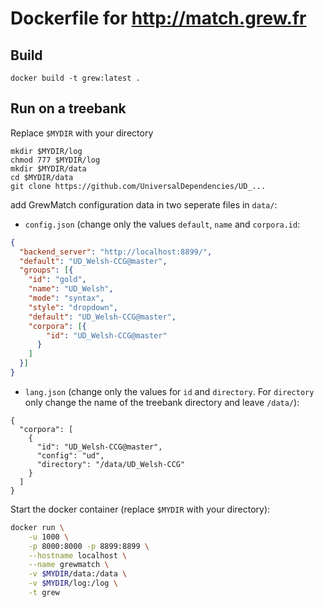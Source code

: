 # Dockerfile for http://match.grew.fr

## Build
```
docker build -t grew:latest .
```

## Run on a treebank

Replace `$MYDIR` with your directory

```
mkdir $MYDIR/log
chmod 777 $MYDIR/log
mkdir $MYDIR/data
cd $MYDIR/data
git clone https://github.com/UniversalDependencies/UD_...
```

add GrewMatch configuration data in two seperate files in `data/`:

* `config.json` (change only the values `default`, `name` and `corpora.id`:
```json
{
  "backend_server": "http://localhost:8899/", 
  "default": "UD_Welsh-CCG@master",
  "groups": [{
    "id": "gold",
    "name": "UD_Welsh",
    "mode": "syntax",
    "style": "dropdown",
    "default": "UD_Welsh-CCG@master",
    "corpora": [{
        "id": "UD_Welsh-CCG@master"
      }
    ]
  }]
}
```

* `lang.json` (change only the values for `id` and `directory`. For `directory` only change the name of the treebank directory and leave `/data/`):
```
{
  "corpora": [
    {
      "id": "UD_Welsh-CCG@master",
      "config": "ud",
      "directory": "/data/UD_Welsh-CCG"
    }
  ]
}
```

Start the docker container (replace `$MYDIR` with your directory):
```bash
docker run \
	-u 1000 \
	-p 8000:8000 -p 8899:8899 \
	--hostname localhost \
	--name grewmatch \
	-v $MYDIR/data:/data \
	-v $MYDIR/log:/log \
	-t grew 

